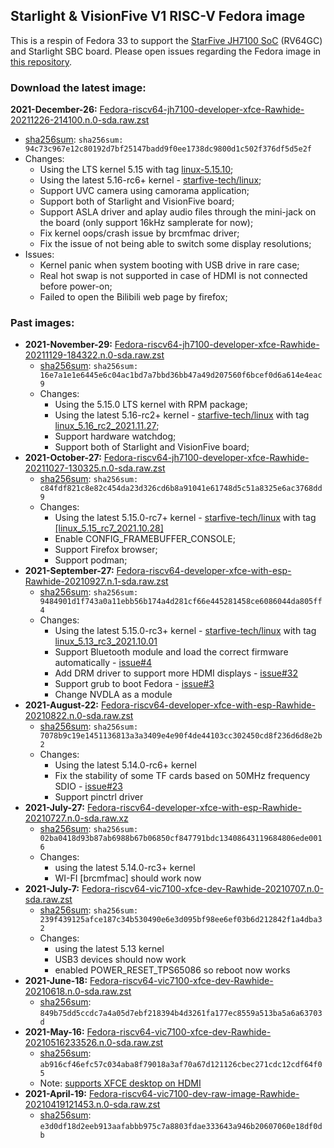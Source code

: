 ## Starlight & VisionFive V1 RISC-V Fedora image
This is a respin of Fedora 33 to support the [StarFive JH7100 SoC](https://github.com/starfive-tech/JH7100_Docs/blob/main/JH7100%20Data%20Sheet%20V01.01.04-EN%20(4-21-2021).pdf) (RV64GC) and Starlight SBC board.  Please open issues regarding the Fedora image in [this repository](https://github.com/starfive-tech/Fedora_on_StarFive/issues).

### Download the latest image: 
**2021-December-26:** [Fedora-riscv64-jh7100-developer-xfce-Rawhide-20211226-214100.n.0-sda.raw.zst](https://fedora.starfivetech.com/pub/downloads/VisionFive-release/Fedora-riscv64-jh7100-developer-xfce-Rawhide-20211226-214100.n.0-sda.raw.zst)

* [sha256sum](https://fedora.starfivetech.com/pub/downloads/VisionFive-release/SHA256SUMS): `sha256sum: 94c73c967e12c80192d7bf25147badd9f0ee1738dc9800d1c502f376df5d5e2f`
* Changes:
  * Using the LTS kernel 5.15 with tag [linux-5.15.10](https://github.com/starfive-tech/linux/releases/tag/linux_5.15.10_devel_pwmdac);
  * Using the latest 5.16-rc6+ kernel - [starfive-tech/linux](https://github.com/starfive-tech/linux/tree/visionfive);
  * Support UVC camera using camorama application;
  * Support both of Starlight and VisionFive board;
  * Support ASLA driver and aplay audio files through the mini-jack on the board (only support 16kHz samplerate for now);
  * Fix kernel oops/crash issue by brcmfmac driver;
  * Fix the issue of not being able to switch some display resolutions;
* Issues:
  - Kernel panic when system booting with USB drive in rare case;
  - Real hot swap is not supported in case of HDMI is not connected before power-on;
  - Failed to open the Bilibili web page by firefox;


### Past images:
* **2021-November-29:** [Fedora-riscv64-jh7100-developer-xfce-Rawhide-20211129-184322.n.0-sda.raw.zst](https://fedora.starfivetech.com/pub/downloads/VisionFive-release/Fedora-riscv64-jh7100-developer-xfce-Rawhide-20211129-184322.n.0-sda.raw.zst)
  * [sha256sum](https://fedora.starfivetech.com/pub/downloads/VisionFive-release/SHA256SUMS): `sha256sum: 16e7a1e1e6445e6c04ac1bd7a7bbd36bb47a49d207560f6bcef0d6a614e4eac9`
  * Changes:
    * Using the 5.15.0 LTS kernel with RPM package;
    * Using the latest 5.16-rc2+ kernel - [starfive-tech/linux](https://github.com/starfive-tech/linux/tree/visionfive) with tag [linux_5.16_rc2_2021.11.27](https://github.com/starfive-tech/linux/releases/tag/linux_5.16_rc2_2021.11.27);
    * Support hardware watchdog;
    * Support both of Starlight and VisionFive board;
* **2021-October-27:** [Fedora-riscv64-jh7100-developer-xfce-Rawhide-20211027-130325.n.0-sda.raw.zst](https://fedora.starfivetech.com/pub/downloads/BeagleV-release/Fedora-riscv64-jh7100-developer-xfce-Rawhide-20211027-130325.n.0-sda.raw.zst)
  * [sha256sum](https://fedora.starfivetech.com/pub/downloads/BeagleV-release/SHA256SUMS): `sha256sum: c84fdf821c8e82c454da23d326cd6b8a91041e61748d5c51a8325e6ac3768dd9`
  * Changes:
    * Using the latest 5.15.0-rc7+ kernel - [starfive-tech/linux](https://github.com/starfive-tech/linux/commits/starlight) with tag [[linux_5.15_rc7_2021.10.28]](https://github.com/starfive-tech/linux/releases/tag/linux_5.15_rc7_2021.10.28)
    * Enable CONFIG_FRAMEBUFFER_CONSOLE;
    * Support Firefox browser;
    * Support podman;
* **2021-September-27:** [Fedora-riscv64-developer-xfce-with-esp-Rawhide-20210927.n.1-sda.raw.zst](https://fedora.starfivetech.com/pub/downloads/BeagleV-release/Fedora-riscv64-developer-xfce-with-esp-Rawhide-20210927.n.1-sda.raw.zst)
  * [sha256sum](https://fedora.starfivetech.com/pub/downloads/BeagleV-release/SHA256SUMS): `sha256sum: 9484901d1f743a0a11ebb56b174a4d281cf66e445281458ce6086044da805ff4`
  * Changes: 
    * Using the latest 5.15.0-rc3+ kernel - [starfive-tech/linux](https://github.com/starfive-tech/linux/commits/starlight) with tag [linux_5.13_rc3_2021.10.01](https://github.com/starfive-tech/linux/tree/linux_5.13_rc3_2021.10.01)
    * Support Bluetooth module and load the correct firmware automatically - [issue#4](https://github.com/starfive-tech/Fedora_on_StarFive/issues/4)
    * Add DRM driver to support more HDMI displays - [issue#32](https://github.com/starfive-tech/Fedora_on_StarFive/issues/32)
    * Support grub to boot Fedora - [issue#3](https://github.com/starfive-tech/u-boot/issues/3)
    * Change NVDLA as a module
* **2021-August-22:** [Fedora-riscv64-developer-xfce-with-esp-Rawhide-20210822.n.0-sda.raw.zst](https://fedora.starfivetech.com/pub/downloads/BeagleV-release/Fedora-riscv64-developer-xfce-with-esp-Rawhide-20210822.n.0-sda.raw.zst)
  * [sha256sum](https://fedora.starfivetech.com/pub/downloads/BeagleV-release/SHA256SUMS): `sha256sum: 7078b9c19e1451136813a3a3409e4e90f4de44103cc302450cd8f236d6d8e2b2`
  * Changes: 
    * Using the latest 5.14.0-rc6+ kernel
    * Fix the stability of some TF cards based on 50MHz frequency SDIO - [issue#23](https://github.com/starfive-tech/Fedora_on_StarFive/issues/23)
    * Support pinctrl driver
* **2021-July-27:** [Fedora-riscv64-developer-xfce-with-esp-Rawhide-20210727.n.0-sda.raw.xz](https://fedora.starfivetech.com/pub/downloads/BeagleV-release/Fedora-riscv64-developer-xfce-with-esp-Rawhide-20210727.n.0-sda.raw.xz)
  * [sha256sum](https://fedora.starfivetech.com/pub/downloads/BeagleV-release/SHA256SUMS): `sha256sum: 02ba0418d93b87ab6988b67b06850cf847791bdc13408643119684806ede0016`
  * Changes:
    * using the latest 5.14.0-rc3+ kernel
    * WI-FI [brcmfmac] should work now
* **2021-July-7:** [Fedora-riscv64-vic7100-xfce-dev-Rawhide-20210707.n.0-sda.raw.zst](https://fedora.starfivetech.com/pub/downloads/BeagleV-release/Fedora-riscv64-vic7100-xfce-dev-Rawhide-20210707.n.0-sda.raw.zst)
  * [sha256sum](https://fedora.starfivetech.com/pub/downloads/BeagleV-release/SHA256SUMS): `sha256sum: 239f439125afce187c34b530490e6e3d095bf98ee6ef03b6d212842f1a4dba32`
  * Changes:
    * using the latest 5.13 kernel
    * USB3 devices should now work
    * enabled POWER_RESET_TPS65086 so reboot now works
* **2021-June-18:** [Fedora-riscv64-vic7100-xfce-dev-Rawhide-20210618.n.0-sda.raw.zst](https://fedora.starfivetech.com/pub/downloads/BeagleV-release/Fedora-riscv64-vic7100-xfce-dev-Rawhide-20210618.n.0-sda.raw.zst)
  * [sha256sum](https://fedora.starfivetech.com/pub/downloads/BeagleV-release/SHA256SUMS): `849b75dd5ccdc7a4a05d7ebf218394b4d3261fa177ec8559a513ba5a6a63703d`
* **2021-May-16:** [Fedora-riscv64-vic7100-xfce-dev-Rawhide-20210516233526.n.0-sda.raw.zst](https://fedora.starfivetech.com/pub/downloads/BeagleV-release/Fedora-riscv64-vic7100-xfce-dev-Rawhide-20210516233526.n.0-sda.raw.zst)
  * [sha256sum](https://fedora.starfivetech.com/pub/downloads/BeagleV-release/SHA256SUMS): `ab916cf46efc57c034aba8f79018a3af70a67d121126cbec271cdc12cdf64f05`
  * Note: [supports XFCE desktop on HDMI](https://github.com/starfive-tech/Fedora_on_StarFive/issues/22#issuecomment-841719888)
* **2021-April-19:** [Fedora-riscv64-vic7100-dev-raw-image-Rawhide-20210419121453.n.0-sda.raw.zst](https://fedora.starfivetech.com/pub/downloads/BeagleV-release/Fedora-riscv64-vic7100-dev-raw-image-Rawhide-20210419121453.n.0-sda.raw.zst)
  * [sha256sum](https://fedora.starfivetech.com/pub/downloads/BeagleV-release/SHA256SUMS): `e3d0df18d2eeb913aafabbb975c7a8803fdae333643a946b20607060e18df0db`
